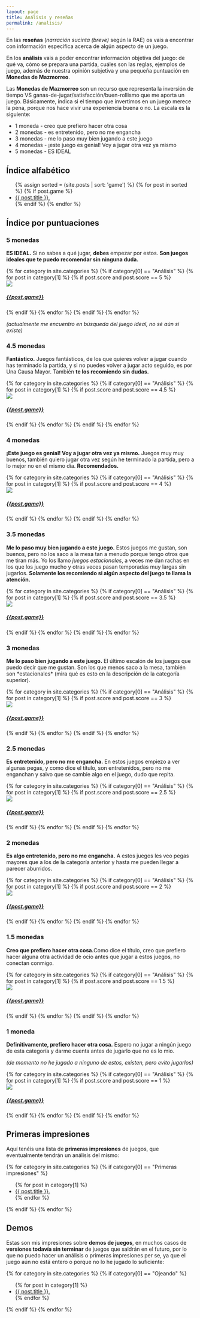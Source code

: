 ```yaml
---
layout: page
title: Análisis y reseñas
permalink: /analisis/
---
```


En las **reseñas** (*narración sucinta (breve)* según la RAE) os vais a
encontrar con información específica acerca de algún aspecto de un juego.

En los **análisis** vais a poder encontrar información objetiva del juego: de
qué va, cómo se prepara una partida, cuáles son las reglas, ejemplos
de juego, además de nuestra opinión subjetiva y una pequeña puntuación en
 **Monedas de Mazmorreo**.

Las **Monedas de Mazmorreo** son un recurso que representa la inversión de
tiempo VS ganas-de-jugar/satisfacción/buen-rollismo que me aporta un
juego. Básicamente, indica si el tiempo que invertimos en un juego merece la
pena, porque nos hace vivir una experiencia buena o no.
La escala es la siguiente:

* 1 moneda  - creo que prefiero hacer otra cosa
* 2 monedas - es entretenido, pero no me engancha
* 3 monedas - me lo paso muy bien jugando a este juego
* 4 monedas - ¡este juego es genial! Voy a jugar otra vez ya mismo
* 5 monedas - ES IDEAL

## Índice alfabético

<ul>
{% assign sorted = (site.posts | sort: 'game') %}
{% for post in sorted %}
    {% if post.game %}
        <li><a href="{{ post.url }}">{{ post.title }}.</a></li>
    {% endif %}
{% endfor %}
</ul>


## Índice por puntuaciones

<div class="col-md-12">
<h3>5 monedas</h3>
<p><strong>ES IDEAL.</strong> Si no sabes a qué jugar, <strong>debes</strong>
empezar por estos. <strong>Son 
juegos ideales que te puedo recomendar sin ninguna duda.</strong></p>

<div class="col-md-8">
{% for category in site.categories %}
{% if category[0] == "Análisis" %}
    {% for post in category[1] %}
        {% if post.score and post.score == 5 %}
            <div class="image-container">
                <a href="{{site.url}}{{post.url}}">
                    <img class="crop-sidebar" src="{{post.imghtml}}">
                    <div class="text-block"><h5>{{post.game}}</h5></div>
                </a>
            </div>
        {% endif %}
    {% endfor %}
{% endif %}
{% endfor %}
</div>

<div class="col-md-12">
<p><i>(actualmente me encuentro en búsqueda del juego ideal, no sé aún si
existe)</i></p>
</div>
</div>

<div class="col-md-12">
<h3> 4.5 monedas</h3>
<p><strong>Fantástico.</strong>
Juegos fantásticos, de los que quieres volver a jugar cuando has terminado la
partida, y si no puedes volver a jugar acto seguido, es por Una Causa
Mayor. También <strong>te los recomiendo sin dudas.</strong></p>

<div class="col-md-8">
{% for category in site.categories %}
{% if category[0] == "Análisis" %}
    {% for post in category[1] %}
        {% if post.score and post.score == 4.5 %}
            <div class="image-container">
                <a href="{{site.url}}{{post.url}}">
                    <img class="crop-sidebar" src="{{post.imghtml}}">
                    <div class="text-block"><h5>{{post.game}}</h5></div>
                </a>
            </div>
        {% endif %}
    {% endfor %}
{% endif %}
{% endfor %}
</div>
</div>

<h3> 4 monedas</h3>
<div class="col-md-12">
<p><strong>¡Este juego es genial! Voy a jugar otra vez ya mismo.</strong>
Juegos muy muy buenos, también quiero jugar otra vez según he terminado la
partida, pero a lo mejor no en el mismo día. <strong>Recomendados.</strong></p>

<div class="col-md-8">
{% for category in site.categories %}
{% if category[0] == "Análisis" %}
    {% for post in category[1] %}
        {% if post.score and post.score == 4 %}
            <div class="image-container">
                <a href="{{site.url}}{{post.url}}">
                    <img class="crop-sidebar" src="{{post.imghtml}}">
                    <div class="text-block"><h5>{{post.game}}</h5></div>
                </a>
            </div>
        {% endif %}
    {% endfor %}
{% endif %}
{% endfor %}
</div>
</div>

<h3> 3.5 monedas</h3>
<div class="col-md-12">
<p><strong>Me lo paso muy bien jugando a este juego.</strong> Estos juegos me gustan, son
buenos, pero no los saco a la mesa tan a menudo porque tengo otros que me
tiran más. Yo los llamo <i>juegos estacionales</i>, a veces me dan rachas en los que
los juego mucho y otras veces pasan temporadas muy largas sin
jugarlos. <strong>Solamente los recomiendo si algún aspecto del juego te llama la
atención.</strong></p>

<div class="col-md-8">
{% for category in site.categories %}
{% if category[0] == "Análisis" %}
    {% for post in category[1] %}
        {% if post.score and post.score == 3.5 %}
            <div class="image-container">
                <a href="{{site.url}}{{post.url}}">
                    <img class="crop-sidebar" src="{{post.imghtml}}">
                    <div class="text-block"><h5>{{post.game}}</h5></div>
                </a>
            </div>
        {% endif %}
    {% endfor %}
{% endif %}
{% endfor %}
</div>
</div>

<h3> 3 monedas</h3>
<div class="col-md-12">
<p><strong>Me lo paso bien jugando a este juego.</strong> El último escalón de los juegos que
puedo decir que me gustan. Son los que menos saco a la mesa, también son 
*estacionales* (mira qué es esto en la descripción de la categoría superior).</p>

<div class="col-md-8">
{% for category in site.categories %}
{% if category[0] == "Análisis" %}
    {% for post in category[1] %}
        {% if post.score and post.score == 3 %}
            <div class="image-container">
                <a href="{{site.url}}{{post.url}}">
                    <img class="crop-sidebar" src="{{post.imghtml}}">
                    <div class="text-block"><h5>{{post.game}}</h5></div>
                </a>
            </div>
        {% endif %}
    {% endfor %}
{% endif %}
{% endfor %}
</div>
</div>

<h3> 2.5 monedas</h3>
<div class="col-md-12">
<p><strong>Es entretenido, pero no me engancha.</strong> En estos juegos empiezo a ver algunas
pegas, y como dice el título, son entretenidos, pero no me enganchan y salvo
que se cambie algo en el juego, dudo que repita.</p>

<div class="col-md-8">
{% for category in site.categories %}
{% if category[0] == "Análisis" %}
    {% for post in category[1] %}
        {% if post.score and post.score == 2.5 %}
            <div class="image-container">
                <a href="{{site.url}}{{post.url}}">
                    <img class="crop-sidebar" src="{{post.imghtml}}">
                    <div class="text-block"><h5>{{post.game}}</h5></div>
                </a>
            </div>
        {% endif %}
    {% endfor %}
{% endif %}
{% endfor %}
</div>
</div>

<h3>2 monedas</h3>
<div class="col-md-12">
<p><strong>Es algo entretenido, pero no me engancha.</strong> A estos juegos les veo pegas
mayores que a los de la categoría anterior y hasta me pueden llegar a parecer
aburridos.</p>

<div class="col-md-8">
{% for category in site.categories %}
{% if category[0] == "Análisis" %}
    {% for post in category[1] %}
        {% if post.score and post.score == 2 %}
            <div class="image-container">
                <a href="{{site.url}}{{post.url}}">
                    <img class="crop-sidebar" src="{{post.imghtml}}">
                    <div class="text-block"><h5>{{post.game}}</h5></div>
                </a>
            </div>
        {% endif %}
    {% endfor %}
{% endif %}
{% endfor %}
</div>
</div>


<h3> 1.5 monedas</h3>
<div class="col-md-12">
<p><strong>Creo que prefiero hacer otra cosa.</strong>Como dice el título, creo
que prefiero hacer alguna otra actividad de ocio antes que jugar a estos
juegos, no conectan conmigo.</p>

<div class="col-md-8">
{% for category in site.categories %}
{% if category[0] == "Análisis" %}
    {% for post in category[1] %}
        {% if post.score and post.score == 1.5 %}
            <div class="image-container">
                <a href="{{site.url}}{{post.url}}">
                    <img class="crop-sidebar" src="{{post.imghtml}}">
                    <div class="text-block"><h5>{{post.game}}</h5></div>
                </a>
            </div>
        {% endif %}
    {% endfor %}
{% endif %}
{% endfor %}
</div>
</div>

<p></p>
<h3> 1 moneda</h3>
<div class="col-md-12">
<p>
<strong>Definitivamente, prefiero hacer otra cosa.</strong> Espero no jugar a ningún juego
de esta categoría y darme cuenta antes de jugarlo que no es lo mio.</p>

<p><i>(de momento no he jugado a ninguno de estos, existen, pero evito
jugarlos)</i></p>

<div class="col-md-8">
{% for category in site.categories %}
{% if category[0] == "Análisis" %}
    {% for post in category[1] %}
        {% if post.score and post.score == 1 %}
            <div class="image-container">
                <a href="{{site.url}}{{post.url}}">
                    <img class="crop-sidebar" src="{{post.imghtml}}">
                    <div class="text-block"><h5>{{post.game}}</h5></div>
                </a>
            </div>
        {% endif %}
    {% endfor %}
{% endif %}
{% endfor %}
</div>
</div>

## Primeras impresiones

Aquí tenéis una lista de **primeras impresiones** de juegos, que eventualmente
tendrán un análisis del mismo:

{% for category in site.categories %}
{% if category[0] == "Primeras impresiones" %}
<ul>
{% for post in category[1] %}
<li>
    <a href="{{ post.url }}">{{ post.title }}.</a>
</li>
{% endfor %}
</ul>
{% endif %}
{% endfor %}

## Demos

Estas son mis impresiones sobre **demos de juegos**, en muchos casos de
**versiones todavía sin terminar** de juegos que saldrán en el futuro, por lo
que no puedo hacer un análisis o primeras impresiones per se, ya que el juego
aún no está entero o porque no lo he jugado lo suficiente:

{% for category in site.categories %}
{% if category[0] == "Ojeando" %}
<ul>
{% for post in category[1] %}
<li>
    <a href="{{ post.url }}">{{ post.title }}.</a>
</li>
{% endfor %}
</ul>
{% endif %}
{% endfor %}
